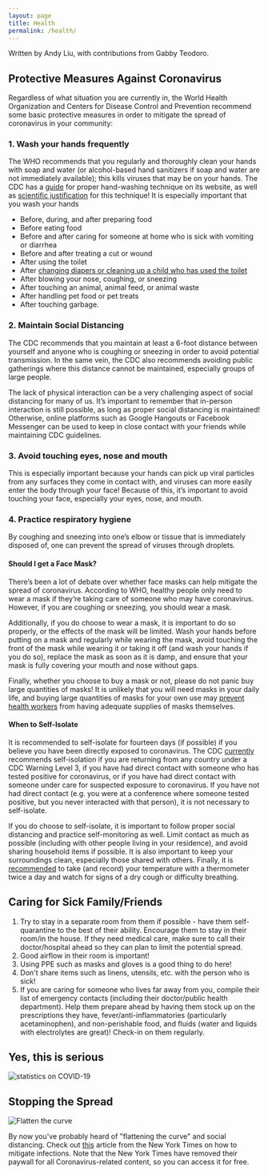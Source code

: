 ```yaml
---
layout: page
title: Health
permalink: /health/
---
```


<div class="author">
Written by Andy Liu, with contributions from Gabby Teodoro.
</div>

## Protective Measures Against Coronavirus
Regardless of what situation you are currently in, the World Health Organization and Centers for Disease Control and Prevention recommend some basic protective measures in order to mitigate the spread of coronavirus in your community:

### 1. Wash your hands frequently
The WHO recommends that you regularly and thoroughly clean your hands with soap and water (or alcohol-based hand sanitizers if soap and water are not immediately available); this kills viruses that may be on your hands. The CDC has a [guide](https://www.cdc.gov/healthywater/hygiene/hand/handwashing.html) for proper hand-washing technique on its website, as well as [scientific justification](https://www.cdc.gov/handwashing/show-me-the-science-handwashing.html) for this technique! It is especially important that you wash your hands
* Before, during, and after preparing food
* Before eating food
* Before and after caring for someone at home who is sick with vomiting or diarrhea
* Before and after treating a cut or wound
* After using the toilet
* After [changing diapers or cleaning up a child who has used the toilet](https://www.cdc.gov/healthywater/hygiene/diapering/index.html)
* After blowing your nose, coughing, or sneezing
* After touching an animal, animal feed, or animal waste
* After handling pet food or pet treats
* After touching garbage.

### 2. Maintain Social Distancing
The CDC recommends that you maintain at least a 6-foot distance between yourself and anyone who is coughing or sneezing in order to avoid potential transmission. In the same vein, the CDC also recommends avoiding public gatherings where this distance cannot be maintained, especially groups of large people.

The lack of physical interaction can be a very challenging aspect of social distancing for many of us. It’s important to remember that in-person interaction is still possible, as long as proper social distancing is maintained! Otherwise, online platforms such as Google Hangouts or Facebook Messenger can be used to keep in close contact with your friends while maintaining CDC guidelines. 

### 3. Avoid touching eyes, nose and mouth
This is especially important because your hands can pick up viral particles from any surfaces they come in contact with, and viruses can more easily enter the body through your face! Because of this, it’s important to avoid touching your face, especially your eyes, nose, and mouth.

### 4. Practice respiratory hygiene
By coughing and sneezing into one’s elbow or tissue that is immediately disposed of, one can prevent the spread of viruses through droplets.

#### Should I get a Face Mask?
There’s been a lot of debate over whether face masks can help mitigate the spread of coronavirus. According to WHO, healthy people only need to wear a mask if they’re taking care of someone who may have coronavirus. However, if you are coughing or sneezing, you should wear a mask. 

Additionally, if you do choose to wear a mask, it is important to do so properly, or the effects of the mask will be limited. Wash your hands before putting on a mask and regularly while wearing the mask, avoid touching the front of the mask while wearing it or taking it off (and wash your hands if you do so), replace the mask as soon as it is damp, and ensure that your mask is fully covering your mouth and nose without gaps. 

Finally, whether you choose to buy a mask or not, please do not panic buy large quantities of masks! It is unlikely that you will need masks in your daily life, and buying large quantities of masks for your own use may [prevent health workers](https://www.nbcconnecticut.com/news/national-international/panic-buying-of-face-masks-is-unwarranted-and-could-pose-risks-for-health-workers-experts-say/2217892/) from having adequate supplies of masks themselves. 

#### When to Self-Isolate
It is recommended to self-isolate for fourteen days (if possible) if you believe you have been directly exposed to coronavirus. The CDC [currently](https://www.northwestern.edu/coronavirus-covid-19-updates/self-isolation/) recommends self-isolation if you are returning from any country under a CDC Warning Level 3, if you have had direct contact with someone who has tested positive for coronavirus, or if you have had direct contact with someone under care for suspected exposure to coronavirus. If you have not had direct contact (e.g. you were at a conference where someone tested positive, but you never interacted with that person), it is not necessary to self-isolate.

If you do choose to self-isolate, it is important to follow proper social distancing and practice self-monitoring as well. Limit contact as much as possible (including with other people living in your residence), and avoid sharing household items if possible. It is also important to keep your surroundings clean, especially those shared with others. Finally, it is [recommended](https://www.dhhs.nh.gov/dphs/cdcs/documents/self-quarantine-covid.pdf) to take (and record) your temperature with a thermometer twice a day and watch for signs of a dry cough or difficulty breathing. 

## Caring for Sick Family/Friends
1. Try to stay in a separate room from them if possible - have them self-quarantine to the best of their ability. Encourage them to stay in their room/in the house. If they need medical care, make sure to call their doctor/hospital ahead so they can plan to limit the potential spread. 
2. Good airflow in their room is important! 
3. Using PPE such as masks and gloves is a good thing to do here! 
4. Don't share items such as linens, utensils, etc. with the person who is sick! 
5. If you are caring for someone who lives far away from you, compile their list of emergency contacts (including their doctor/public health department). Help them prepare ahead by having them stock up on the prescriptions they have, fever/anti-inflammatories (particularly acetaminophen), and non-perishable food, and fluids (water and liquids with electrolytes are great)! Check-in on them regularly. 

## Yes, this is serious
![statistics on COVID-19](https://cdn.vox-cdn.com/thumbor/FbCTVzCpn6-XmSq2j2rwJ-FxhOM=/0x0:1941x1941/1320x0/filters:focal(0x0:1941x1941):no_upscale()/cdn.vox-cdn.com/uploads/chorus_asset/file/19816388/flu_covid_comparison_1_high_res.jpg)

## Stopping the Spread
![Flatten the curve](https://static01.nyt.com/images/2020/03/11/science/11SCI-VIRUS-CURVE1/11SCI-VIRUS-TRACKER1-jumbo.jpg?quality=90&auto=webp)

By now you've probably heard of "flattening the curve" and social distancing. Check out [this](https://www.nytimes.com/2020/03/11/science/coronavirus-curve-mitigation-infection.html) article from the New York Times on how to mitigate infections. Note that the New York Times have removed their paywall for all Coronavirus-related content, so you can access it for free.

